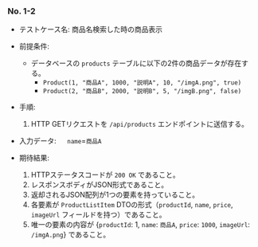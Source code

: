 ### No. 1-2

- テストケース名: 商品名検索した時の商品表示

- 前提条件:
  - データベースの `products` テーブルに以下の2件の商品データが存在する。
    - `Product(1, "商品A", 1000, "説明A", 10, "/imgA.png", true)`
    - `Product(2, "商品B", 2000, "説明B", 5, "/imgB.png", false)`
- 手順:
  1. HTTP GETリクエストを `/api/products` エンドポイントに送信する。
- 入力データ: 
　 `name`=`商品A`
- 期待結果:
  1. HTTPステータスコードが `200 OK` であること。
  2. レスポンスボディがJSON形式であること。
  3. 返却されるJSON配列が1つの要素を持っていること。
  4. 各要素が `ProductListItem` DTOの形式（`productId`, `name`, `price`, `imageUrl` フィールドを持つ）であること。
  5. 唯一の要素の内容が {`productId`: 1, `name`: `商品A`, `price`: `1000`, `imageUrl`: `/imgA.png`} であること。